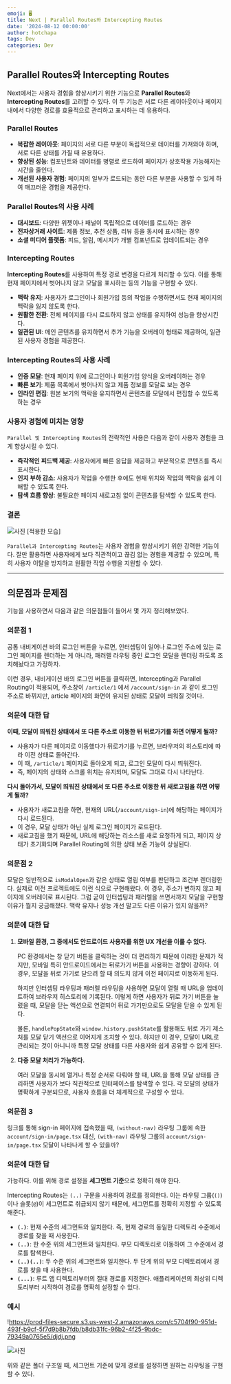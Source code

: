 ```yaml
---
emoji: 🖥️
title: Next | Parallel Routes와 Intercepting Routes
date: '2024-08-12 00:00:00'
author: hotchapa
tags: Dev
categories: Dev
---
```


## Parallel Routes와 Intercepting Routes

Next에서는 사용자 경험을 향상시키기 위한 기능으로 **Parallel Routes**와 **Intercepting Routes**를 고려할 수 있다. 이 두 기능은 서로 다른 레이아웃이나 페이지 내에서 다양한 경로를 효율적으로 관리하고 표시하는 데 유용하다.

### Parallel Routes

- **복잡한 레이아웃**: 페이지의 서로 다른 부분이 독립적으로 데이터를 가져와야 하며, 서로 다른 상태를 가질 때 유용하다.
- **향상된 성능**: 컴포넌트와 데이터를 병렬로 로드하여 페이지가 상호작용 가능해지는 시간을 줄인다.
- **개선된 사용자 경험**: 페이지의 일부가 로드되는 동안 다른 부분을 사용할 수 있게 하여 매끄러운 경험을 제공한다.

### Parallel Routes의 사용 사례

- **대시보드**: 다양한 위젯이나 패널이 독립적으로 데이터를 로드하는 경우
- **전자상거래 사이트**: 제품 정보, 추천 상품, 리뷰 등을 동시에 표시하는 경우
- **소셜 미디어 플랫폼**: 피드, 알림, 메시지가 개별 컴포넌트로 업데이트되는 경우

### Intercepting Routes

**Intercepting Routes**를 사용하여 특정 경로 변경을 다르게 처리할 수 있다. 이를 통해 현재 페이지에서 벗어나지 않고 모달을 표시하는 등의 기능을 구현할 수 있다.

- **맥락 유지**: 사용자가 로그인이나 회원가입 등의 작업을 수행하면서도 현재 페이지의 맥락을 잃지 않도록 한다.
- **원활한 전환**: 전체 페이지를 다시 로드하지 않고 상태를 유지하여 성능을 향상시킨다.
- **일관된 UI**: 메인 콘텐츠를 유지하면서 추가 기능을 오버레이 형태로 제공하여, 일관된 사용자 경험을 제공한다.

### Intercepting Routes의 사용 사례

- **인증 모달**: 현재 페이지 위에 로그인이나 회원가입 양식을 오버레이하는 경우
- **빠른 보기**: 제품 목록에서 벗어나지 않고 제품 정보를 모달로 보는 경우
- **인라인 편집**: 원본 보기의 맥락을 유지하면서 콘텐츠를 모달에서 편집할 수 있도록 하는 경우

### 사용자 경험에 미치는 영향

`Parallel 및 Intercepting Routes`의 전략적인 사용은 다음과 같이 사용자 경험을 크게 향상시킬 수 있다.

- **즉각적인 피드백 제공**: 사용자에게 빠른 응답을 제공하고 부분적으로 콘텐츠를 즉시 표시한다.
- **인지 부하 감소**: 사용자가 작업을 수행한 후에도 현재 위치와 작업의 맥락을 쉽게 이해할 수 있도록 한다.
- **탐색 흐름 향상**: 불필요한 페이지 새로고침 없이 콘텐츠를 탐색할 수 있도록 한다.

### 결론

![사진](1.gif)
[적용한 모습]

`Parallel과 Intercepting Routes`는 사용자 경험을 향상시키기 위한 강력한 기능이다. 잘만 활용하면 사용자에게 보다 직관적이고 끊김 없는 경험을 제공할 수 있으며, 특히 사용자 이탈을 방지하고 원활한 작업 수행을 지원할 수 있다.

---

## 의문점과 문제점

기능을 사용하면서 다음과 같은 의문점들이 들어서 몇 가지 정리해보았다.

### 의문점 1

공통 내비게이션 바의 로그인 버튼을 누르면, 인터셉팅이 일어나 로그인 주소에 있는 로그인 페이지를 렌더하는 게 아니라, 패러렐 라우팅 중인 로그인 모달을 렌더링 하도록 조치해놨다고 가정하자.

이런 경우, 내비게이션 바의 로그인 버튼을 클릭하면, Intercepting과 Parallel Routing이 적용되어, 주소창이 `/article/1` 에서 `/account/sign-in` 과 같이 로그인 주소로 바뀌지만, article 페이지의 화면이 유지된 상태로 모달이 띄워질 것이다.

### 의문에 대한 답

**이때, 모달이 띄워진 상태에서 또 다른 주소로 이동한 뒤 뒤로가기를 하면 어떻게 될까?**

- 사용자가 다른 페이지로 이동했다가 뒤로가기를 누르면, 브라우저의 히스토리에 따라 이전 상태로 돌아간다.
- 이 때, `/article/1` 페이지로 돌아오게 되고, 로그인 모달이 다시 띄워진다.
- 즉, 페이지의 상태와 스크롤 위치는 유지되며, 모달도 그대로 다시 나타난다.

**다시 돌아가서, 모달이 띄워진 상태에서 또 다른 주소로 이동한 뒤 새로고침을 하면 어떻게 될까?**

- 사용자가 새로고침을 하면, 현재의 URL(`/account/sign-in`)에 해당하는 페이지가 다시 로드된다.
- 이 경우, 모달 상태가 아닌 실제 로그인 페이지가 로드된다.
- 새로고침을 했기 때문에, URL에 해당하는 리소스를 새로 요청하게 되고, 페이지 상태가 초기화되며 Parallel Routing에 의한 상태 보존 기능이 상실된다.

### 의문점 2

모달은 일반적으로 `isModalOpen`과 같은 상태로 열림 여부를 판단하고 조건부 렌더링한다. 실제로 이전 프로젝트에도 이런 식으로 구현해왔다. 이 경우, 주소가 변하지 않고 페이지에 오버레이로 표시된다. 그럼 굳이 인터셉팅과 패러렐을 쓰면서까지 모달을 구현할 이유가 뭘지 궁금해졌다. 맥락 유지나 성능 개선 말고도 다른 이유가 있지 않을까?

### 의문에 대한 답

1. **모바일 환경, 그 중에서도 안드로이드 사용자를 위한 UX 개선을 이룰 수 있다.**

   PC 환경에서는 창 닫기 버튼을 클릭하는 것이 더 편리하기 때문에 이러한 문제가 적지만, 모바일 특히 안드로이드에서는 뒤로가기 버튼을 사용하는 경향이 강하다. 이 경우, 모달을 뒤로 가기로 닫으려 할 때 의도치 않게 이전 페이지로 이동하게 된다.

   하지만 인터셉팅 라우팅과 패러렐 라우팅을 사용하면 모달이 열릴 때 URL을 업데이트하여 브라우저 히스토리에 기록된다. 이렇게 하면 사용자가 뒤로 가기 버튼을 눌렀을 때, 모달을 닫는 액션으로 연결되어 뒤로 가기만으로도 모달을 닫을 수 있게 된다.

   물론, `handlePopState`와 `window.history.pushState`를 활용해도 뒤로 가기 제스처를 모달 닫기 액션으로 이어지게 조치할 수 있다. 하지만 이 경우, 모달이 URL로 관리되는 것이 아니니까 특정 모달 상태를 다른 사용자와 쉽게 공유할 수 없게 된다.

2. **다중 모달 처리가 가능하다.**

   여러 모달을 동시에 열거나 특정 순서로 다뤄야 할 때, URL을 통해 모달 상태를 관리하면 사용자가 보다 직관적으로 인터페이스를 탐색할 수 있다. 각 모달의 상태가 명확하게 구분되므로, 사용자 흐름을 더 체계적으로 구성할 수 있다.

### 의문점 3

링크를 통해 sign-in 페이지에 접속했을 때, `(without-nav)` 라우팅 그룹에 속한 `account/sign-in/page.tsx` 대신, `(with-nav)` 라우팅 그룹의 `account/sign-in/page.tsx` 모달이 나타나게 할 수 있을까?

### 의문에 대한 답

가능하다. 이를 위해 경로 설정을 **세그먼트 기준**으로 정확히 해야 한다.

Intercepting Routes는 `(..)` 구문을 사용하여 경로를 정의한다. 이는 라우팅 그룹(`()`)이나 슬롯(`@`)이 세그먼트로 취급되지 않기 때문에, 세그먼트를 정확히 지정할 수 있도록 해준다.

- **`(.)`**: 현재 수준의 세그먼트와 일치한다. 즉, 현재 경로의 동일한 디렉토리 수준에서 경로를 찾을 때 사용한다.
- **`(..)`**: 한 수준 위의 세그먼트와 일치한다. 부모 디렉토리로 이동하여 그 수준에서 경로를 탐색한다.
- **`(..)(..)`**: 두 수준 위의 세그먼트와 일치한다. 두 단계 위의 부모 디렉토리에서 경로를 찾을 때 사용한다.
- **`(...)`**: 루트 앱 디렉토리부터의 절대 경로를 지정한다. 애플리케이션의 최상위 디렉토리부터 시작하여 경로를 명확히 설정할 수 있다.

### 예시

!https://prod-files-secure.s3.us-west-2.amazonaws.com/c5704f90-951d-493f-b9cf-5f7d9b8b7fdb/b8db31fc-96b2-4f25-9bdc-79349a0765e5/djdj.png

![사진](1.png)

위와 같은 폴더 구조일 때, 세그먼트 기준에 맞게 경로를 설정하면 원하는 라우팅을 구현할 수 있다.
